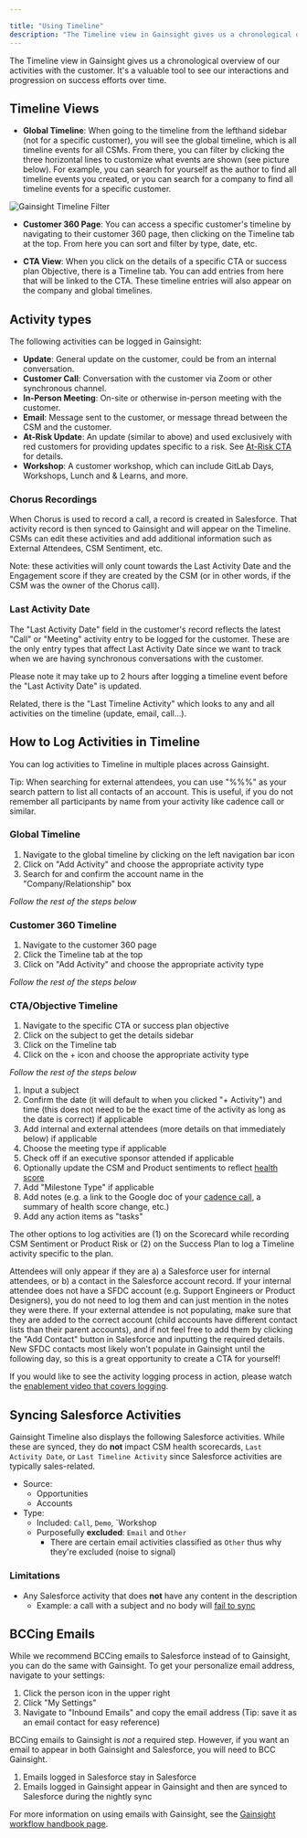 ```yaml
---

title: "Using Timeline"
description: "The Timeline view in Gainsight gives us a chronological overview of our activities with the customer. It's a valuable tool to see our interactions and progression on success efforts over time."
---
```








The Timeline view in Gainsight gives us a chronological overview of our activities with the customer. It's a valuable tool to see our interactions and progression on success efforts over time.

## Timeline Views

- **Global Timeline**: When going to the timeline from the lefthand sidebar (not for a specific customer), you will see the global timeline, which is all timeline events for all CSMs. From there, you can filter by clicking the three horizontal lines to customize what events are shown (see picture below). For example, you can search for yourself as the author to find all timeline events you created, or you can search for a company to find all timeline events for a specific customer.

![Gainsight Timeline Filter](/images/handbook/customer-success/gainsight-timeline-filter.png "Gainsight Timeline Filter")

- **Customer 360 Page**: You can access a specific customer's timeline by navigating to their customer 360 page, then clicking on the Timeline tab at the top. From here you can sort and filter by type, date, etc.

- **CTA View**: When you click on the details of a specific CTA or success plan Objective, there is a Timeline tab. You can add entries from here that will be linked to the CTA. These timeline entries will also appear on the company and global timelines.


## Activity types

The following activities can be logged in Gainsight:

- **Update**: General update on the customer, could be from an internal conversation.
- **Customer Call**: Conversation with the customer via Zoom or other synchronous channel.
- **In-Person Meeting**: On-site or otherwise in-person meeting with the customer.
- **Email**: Message sent to the customer, or message thread between the CSM and the customer.
- **At-Risk Update**: An update (similar to above) and used exclusively with red customers for providing updates specific to a risk. See [At-Risk CTA](/handbook/customer-success/csm/health-score-triage/#at-risk-cta) for details.
- **Workshop**: A customer workshop, which can include GitLab Days, Workshops, Lunch and & Learns, and more.

### Chorus Recordings

When Chorus is used to record a call, a record is created in Salesforce. That activity record is then synced to Gainsight and will appear on the Timeline. CSMs can edit these activities and add additional information such as External Attendees, CSM Sentiment, etc.

Note: these activities will only count towards the Last Activity Date and the Engagement score if they are created by the CSM (or in other words, if the CSM was the owner of the Chorus call).

### Last Activity Date

The "Last Activity Date" field in the customer's record reflects the latest "Call" or "Meeting" activity entry to be logged for the customer. These are the only entry types that affect Last Activity Date since we want to track when we are having synchronous conversations with the customer.

Please note it may take up to 2 hours after logging a timeline event before the "Last Activity Date" is updated.

Related, there is the "Last Timeline Activity" which looks to any and all activities on the timeline (update, email, call...).

## How to Log Activities in Timeline

You can log activities to Timeline in multiple places across Gainsight.

Tip: When searching for external attendees, you can use "%%%" as your search pattern to list all contacts of an account. This is useful, if you do not remember all participants by name from your activity like cadence call or similar.

### Global Timeline

1. Navigate to the global timeline by clicking on the left navigation bar icon
2. Click on "Add Activity" and choose the appropriate activity type
3. Search for and confirm the account name in the "Company/Relationship" box

*Follow the rest of the steps below*

### Customer 360 Timeline

1. Navigate to the customer 360 page
1. Click the Timeline tab at the top
1. Click on "Add Activity" and choose the appropriate activity type

*Follow the rest of the steps below*

### CTA/Objective Timeline

1. Navigate to the specific CTA or success plan objective
1. Click on the subject to get the details sidebar
1. Click on the Timeline tab
1. Click on the + icon and choose the appropriate activity type

*Follow the rest of the steps below*


1. Input a subject
1. Confirm the date (it will default to when you clicked "+ Activity") and time (this does not need to be the exact time of the activity as long as the date is correct) if applicable
1. Add internal and external attendees (more details on that immediately below) if applicable
1. Choose the meeting type if applicable
1. Check off if an executive sponsor attended if applicable
1. Optionally update the CSM and Product sentiments to reflect [health score](/handbook/customer-success/csm/health-score-triage/)
1. Add "Milestone Type" if applicable
1. Add notes (e.g. a link to the Google doc of your [cadence call](/handbook/customer-success/csm/cadence-calls/), a summary of health score change, etc.)
1. Add any action items as "tasks"

The other options to log activities are (1) on the Scorecard while recording CSM Sentiment or Product Risk or (2) on the Success Plan to log a Timeline activity specific to the plan.

Attendees will only appear if they are a) a Salesforce user for internal attendees, or b) a contact in the Salesforce account record. If your internal attendee does not have a SFDC account (e.g. Support Engineers or Product Designers), you do not need to log them and can just mention in the notes they were there. If your external attendee is not populating, make sure that they are added to the correct account (child accounts have different contact lists than their parent accounts), and if not feel free to add them by clicking the "Add Contact" button in Salesforce and inputting the required details. New SFDC contacts most likely won't populate in Gainsight until the following day, so this is a great opportunity to create a CTA for yourself!

If you would like to see the activity logging process in action, please watch the [enablement video that covers logging](https://youtu.be/PL9shBdCMmo).

## Syncing Salesforce Activities

Gainsight Timeline also displays the following Salesforce activities. While these are synced, they do **not** impact CSM health scorecards, `Last Activity Date`, or `Last Timeline Activity` since Salesforce activities are typically sales-related.

- Source:
   - Opportunities
   - Accounts
- Type:
   - Included: `Call`, `Demo`, `Workshop
   - Purposefully **excluded**: `Email` and `Other`
      - There are certain email activities classified as `Other` thus why they're excluded (noise to signal)

### Limitations

- Any Salesforce activity that does **not** have any content in the description
   - Example: a call with a subject and no body will [fail to sync](https://support.gainsight.com/Gainsight_NXT/Timeline/02Admin_Guides/Integrate_Salesforce_Activities_in_Gainsight_Timeline#Limitations)

## BCCing Emails

While we recommend BCCing emails to Salesforce instead of to Gainsight, you can do the same with Gainsight. To get your personalize email address, navigate to your settings:

1. Click the person icon in the upper right
1. Click "My Settings"
1. Navigate to "Inbound Emails" and copy the email address (Tip: save it as an email contact for easy reference)

BCCing emails to Gainsight is *not* a required step. However, if you want an email to appear in both Gainsight and Salesforce, you will need to BCC Gainsight.

1. Emails logged in Salesforce stay in Salesforce
1. Emails logged in Gainsight appear in Gainsight and then are synced to Salesforce during the nightly sync

For more information on using emails with Gainsight, see the [Gainsight workflow handbook page](/handbook/customer-success/csm/gainsight/#emails).


